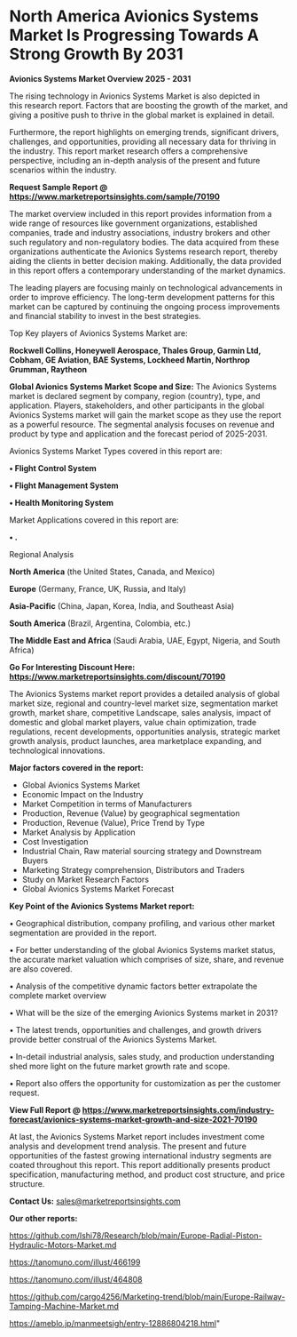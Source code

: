 # North America Avionics Systems Market Is Progressing Towards A Strong Growth By 2031

<Strong> Avionics Systems Market Overview 2025 - 2031</strong>

The rising technology in Avionics Systems Market is also depicted in this research report. Factors that are boosting the growth of the market, and giving a positive push to thrive in the global market is explained in detail.

Furthermore, the report highlights on emerging trends, significant drivers, challenges, and opportunities, providing all necessary data for thriving in the industry. This report market research offers a comprehensive perspective, including an in-depth analysis of the present and future scenarios within the industry.

<strong>Request Sample Report @ <a href=https://www.marketreportsinsights.com/sample/70190>https://www.marketreportsinsights.com/sample/70190</a></strong>

The market overview included in this report provides information from a wide range of resources like government organizations, established companies, trade and industry associations, industry brokers and other such regulatory and non-regulatory bodies. The data acquired from these organizations authenticate the Avionics Systems research report, thereby aiding the clients in better decision making. Additionally, the data provided in this report offers a contemporary understanding of the market dynamics.

The leading players are focusing mainly on technological advancements in order to improve efficiency. The long-term development patterns for this market can be captured by continuing the ongoing process improvements and financial stability to invest in the best strategies.

Top Key players of Avionics Systems Market are:

<strong>Rockwell Collins, Honeywell Aerospace, Thales Group, Garmin Ltd, Cobham, GE Aviation, BAE Systems, Lockheed Martin, Northrop Grumman, Raytheon</strong>

<strong><b>Global Avionics Systems Market Scope and Size:</b></strong>
The Avionics Systems market is declared segment by company, region (country), type, and application. Players, stakeholders, and other participants in the global Avionics Systems market will gain the market scope as they use the report as a powerful resource. The segmental analysis focuses on revenue and product by type and application and the forecast period of 2025-2031.

Avionics Systems Market Types covered in this report are:

<strong>• Flight Control System

• Flight Management System

• Health Monitoring System</strong>

Market Applications covered in this report are:

<strong>• .</strong> 

Regional Analysis

<strong>North America</strong> (the United States, Canada, and Mexico)

<strong>Europe</strong> (Germany, France, UK, Russia, and Italy)

<strong>Asia-Pacific</strong> (China, Japan, Korea, India, and Southeast Asia)

<strong>South America</strong> (Brazil, Argentina, Colombia, etc.)

<strong>The Middle East and Africa</strong> (Saudi Arabia, UAE, Egypt, Nigeria, and South Africa)

<strong>Go For Interesting Discount Here: <a href=https://www.marketreportsinsights.com/discount/70190>https://www.marketreportsinsights.com/discount/70190</a></strong>

The Avionics Systems market report provides a detailed analysis of global market size, regional and country-level market size, segmentation market growth, market share, competitive Landscape, sales analysis, impact of domestic and global market players, value chain optimization, trade regulations, recent developments, opportunities analysis, strategic market growth analysis, product launches, area marketplace expanding, and technological innovations.

<strong><b>Major factors covered in the report:</b></strong>
<ul>
  <li>Global Avionics Systems Market </li>
  <li>Economic Impact on the Industry</li>
  <li>Market Competition in terms of Manufacturers</li>
  <li>Production, Revenue (Value) by geographical segmentation</li>
  <li>Production, Revenue (Value), Price Trend by Type</li>
  <li>Market Analysis by Application</li>
  <li>Cost Investigation</li>
  <li>Industrial Chain, Raw material sourcing strategy and Downstream Buyers</li>
  <li>Marketing Strategy comprehension, Distributors and Traders</li>
  <li>Study on Market Research Factors</li>
  <li>Global Avionics Systems Market Forecast</li>
</ul>

<strong><b>Key Point of the Avionics Systems Market report:</b></strong>

• Geographical distribution, company profiling, and various other market segmentation are provided in the report.

• For better understanding of the global Avionics Systems market status, the accurate market valuation which comprises of size, share, and revenue are also covered.

• Analysis of the competitive dynamic factors better extrapolate the complete market overview

• What will be the size of the emerging Avionics Systems market in 2031?

• The latest trends, opportunities and challenges, and growth drivers provide better construal of the Avionics Systems Market.

• In-detail industrial analysis, sales study, and production understanding shed more light on the future market growth rate and scope.

• Report also offers the opportunity for customization as per the customer request.

<strong><b>View Full Report @ <a href=https://www.marketreportsinsights.com/industry-forecast/avionics-systems-market-growth-and-size-2021-70190>https://www.marketreportsinsights.com/industry-forecast/avionics-systems-market-growth-and-size-2021-70190</a></b></strong>


At last, the Avionics Systems Market report includes investment come analysis and development trend analysis. The present and future opportunities of the fastest growing international industry segments are coated throughout this report. This report additionally presents product specification, manufacturing method, and product cost structure, and price structure.

<strong>Contact Us:</strong>
sales@marketreportsinsights.com

<strong>Our other reports:</strong>

<a href=https://github.com/Ishi78/Research/blob/main/Europe-Radial-Piston-Hydraulic-Motors-Market.md>https://github.com/Ishi78/Research/blob/main/Europe-Radial-Piston-Hydraulic-Motors-Market.md</a>

<a href=https://tanomuno.com/illust/466199>https://tanomuno.com/illust/466199</a>

<a href=https://tanomuno.com/illust/464808>https://tanomuno.com/illust/464808</a>

<a href=https://github.com/cargo4256/Marketing-trend/blob/main/Europe-Railway-Tamping-Machine-Market.md>https://github.com/cargo4256/Marketing-trend/blob/main/Europe-Railway-Tamping-Machine-Market.md</a>

<a href=https://ameblo.jp/manmeetsigh/entry-12886804218.html>https://ameblo.jp/manmeetsigh/entry-12886804218.html</a>"
